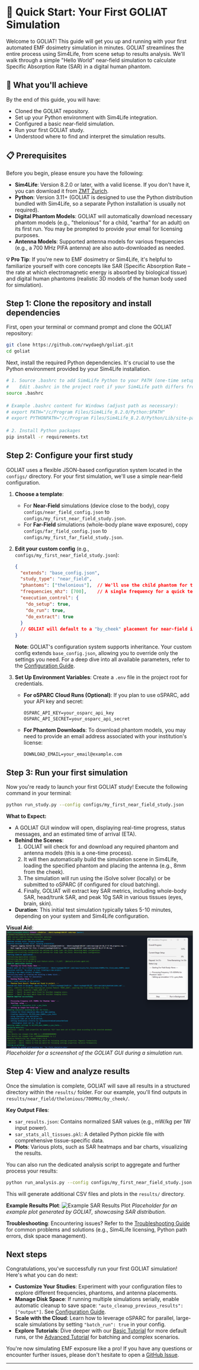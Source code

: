 # 🚀 Quick Start: Your First GOLIAT Simulation

Welcome to GOLIAT! This guide will get you up and running with your first automated EMF dosimetry simulation in minutes. GOLIAT streamlines the entire process using Sim4Life, from scene setup to results analysis. We'll walk through a simple "Hello World" near-field simulation to calculate Specific Absorption Rate (SAR) in a digital human phantom.

## 🎯 What you'll achieve

By the end of this guide, you will have:
- Cloned the GOLIAT repository.
- Set up your Python environment with Sim4Life integration.
- Configured a basic near-field simulation.
- Run your first GOLIAT study.
- Understood where to find and interpret the simulation results.

## 📋 Prerequisites

Before you begin, please ensure you have the following:

-   **Sim4Life**: Version 8.2.0 or later, with a valid license. If you don't have it, you can download it from [ZMT Zurich](https://zmt.swiss/zurich-model-of-the-human-body/).
-   **Python**: Version 3.11+ (GOLIAT is designed to use the Python distribution bundled with Sim4Life, so a separate Python installation is usually not required).
-   **Digital Phantom Models**: GOLIAT will automatically download necessary phantom models (e.g., "thelonious" for a child, "eartha" for an adult) on its first run. You may be prompted to provide your email for licensing purposes.
-   **Antenna Models**: Supported antenna models for various frequencies (e.g., a 700 MHz PIFA antenna) are also auto-downloaded as needed.

**💡 Pro Tip**: If you're new to EMF dosimetry or Sim4Life, it's helpful to familiarize yourself with core concepts like SAR (Specific Absorption Rate – the rate at which electromagnetic energy is absorbed by biological tissue) and digital human phantoms (realistic 3D models of the human body used for simulation).

## Step 1: Clone the repository and install dependencies

First, open your terminal or command prompt and clone the GOLIAT repository:

```bash
git clone https://github.com/rwydaegh/goliat.git
cd goliat
```

Next, install the required Python dependencies. It's crucial to use the Python environment provided by your Sim4Life installation.

```bash
# 1. Source .bashrc to add Sim4Life Python to your PATH (one-time setup)
#    Edit .bashrc in the project root if your Sim4Life path differs from the default.
source .bashrc

# Example .bashrc content for Windows (adjust path as necessary):
# export PATH="/c/Program Files/Sim4Life_8.2.0/Python:$PATH"
# export PYTHONPATH="/c/Program Files/Sim4Life_8.2.0/Python/Lib/site-packages:$PYTHONPATH"

# 2. Install Python packages
pip install -r requirements.txt
```

## Step 2: Configure your first study

GOLIAT uses a flexible JSON-based configuration system located in the `configs/` directory. For your first simulation, we'll use a simple near-field configuration.

1.  **Choose a template**:
    -   For **Near-Field** simulations (device close to the body), copy `configs/near_field_config.json` to `configs/my_first_near_field_study.json`.
    -   For **Far-Field** simulations (whole-body plane wave exposure), copy `configs/far_field_config.json` to `configs/my_first_far_field_study.json`.

2.  **Edit your custom config** (e.g., `configs/my_first_near_field_study.json`):
    ```json
    {
      "extends": "base_config.json",
      "study_type": "near_field",
      "phantoms": ["thelonious"],  // We'll use the child phantom for this example
      "frequencies_mhz": [700],    // A single frequency for a quick test run
      "execution_control": {
        "do_setup": true,
        "do_run": true,
        "do_extract": true
      }
      // GOLIAT will default to a "by_cheek" placement for near-field if not specified
    }
    ```
    **Note**: GOLIAT's configuration system supports inheritance. Your custom config extends `base_config.json`, allowing you to override only the settings you need. For a deep dive into all available parameters, refer to the [Configuration Guide](configuration.md).

3.  **Set Up Environment Variables**: Create a `.env` file in the project root for credentials.
    - **For oSPARC Cloud Runs (Optional)**: If you plan to use oSPARC, add your API key and secret:
        ```
        OSPARC_API_KEY=your_osparc_api_key
        OSPARC_API_SECRET=your_osparc_api_secret
        ```
    - **For Phantom Downloads**: To download phantom models, you may need to provide an email address associated with your institution's license:
        ```
        DOWNLOAD_EMAIL=your_email@example.com
        ```

## Step 3: Run your first simulation

Now you're ready to launch your first GOLIAT study! Execute the following command in your terminal:

```bash
python run_study.py --config configs/my_first_near_field_study.json
```

**What to Expect:**
-   A GOLIAT GUI window will open, displaying real-time progress, status messages, and an estimated time of arrival (ETA).
-   **Behind the Scenes**:
    1.  GOLIAT will check for and download any required phantom and antenna models (this is a one-time process).
    2.  It will then automatically build the simulation scene in Sim4Life, loading the specified phantom and placing the antenna (e.g., 8mm from the cheek).
    3.  The simulation will run using the iSolve solver (locally) or be submitted to oSPARC (if configured for cloud batching).
    4.  Finally, GOLIAT will extract key SAR metrics, including whole-body SAR, head/trunk SAR, and peak 10g SAR in various tissues (eyes, brain, skin).
-   **Duration**: This initial test simulation typically takes 5-10 minutes, depending on your system and Sim4Life configuration.

**Visual Aid**:
![GOLIAT GUI during simulation](img/gui_placeholder.png)
*Placeholder for a screenshot of the GOLIAT GUI during a simulation run.*

## Step 4: View and analyze results

Once the simulation is complete, GOLIAT will save all results in a structured directory within the `results/` folder. For our example, you'll find outputs in `results/near_field/thelonious/700MHz/by_cheek/`.

**Key Output Files**:
-   `sar_results.json`: Contains normalized SAR values (e.g., mW/kg per 1W input power).
-   `sar_stats_all_tissues.pkl`: A detailed Python pickle file with comprehensive tissue-specific data.
-   **Plots**: Various plots, such as SAR heatmaps and bar charts, visualizing the results.

You can also run the dedicated analysis script to aggregate and further process your results:

```bash
python run_analysis.py --config configs/my_first_near_field_study.json
```
This will generate additional CSV files and plots in the `results/` directory.

**Example Results Plot**:
![Example SAR Results Plot](img/results_plot_placeholder.png)
*Placeholder for an example plot generated by GOLIAT, showcasing SAR distribution.*

**Troubleshooting**: Encountering issues? Refer to the [Troubleshooting Guide](troubleshooting.md) for common problems and solutions (e.g., Sim4Life licensing, Python path errors, disk space management).

## Next steps

Congratulations, you've successfully run your first GOLIAT simulation! Here's what you can do next:

-   **Customize Your Studies**: Experiment with your configuration files to explore different frequencies, phantoms, and antenna placements.
- **Manage Disk Space**: If running multiple simulations serially, enable automatic cleanup to save space: `"auto_cleanup_previous_results": ["output"]`. See [Configuration Guide](configuration.md#execution-control).
-   **Scale with the Cloud**: Learn how to leverage oSPARC for parallel, large-scale simulations by setting `"batch_run": true` in your config.
-   **Explore Tutorials**: Dive deeper with our [Basic Tutorial](tutorials/basic.md) for more default runs, or the [Advanced Tutorial](tutorials/advanced.md) for batching and complex scenarios.

You're now simulating EMF exposure like a pro! If you have any questions or encounter further issues, please don't hesitate to open a [GitHub Issue](https://github.com/rwydaegh/goliat/issues).

---